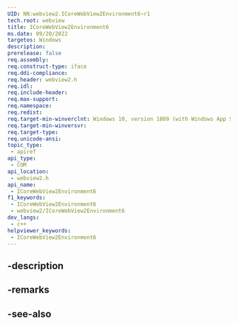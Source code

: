 ```yaml
---
UID: NN:webview2.ICoreWebView2Environment6~r1
tech.root: webview
title: ICoreWebView2Environment6
ms.date: 09/20/2022
targetos: Windows
description: 
prerelease: false
req.assembly: 
req.construct-type: iface
req.ddi-compliance: 
req.header: webview2.h
req.idl: 
req.include-header: 
req.max-support: 
req.namespace: 
req.redist: 
req.target-min-winverclnt: Windows 10, version 1809 (with Windows App SDK 1.1 or later)
req.target-min-winversvr: 
req.target-type: 
req.unicode-ansi: 
topic_type:
 - apiref
api_type:
 - COM
api_location:
 - webview2.h
api_name:
 - ICoreWebView2Environment6
f1_keywords:
 - ICoreWebView2Environment6
 - webview2/ICoreWebView2Environment6
dev_langs:
 - c++
helpviewer_keywords:
 - ICoreWebView2Environment6
---
```


## -description

## -remarks

## -see-also

